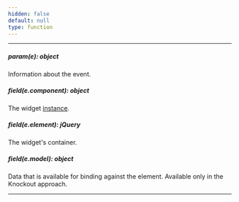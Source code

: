 ```yaml
---
hidden: false
default: null
type: function
---
```

---
##### param(e): object
Information about the event.

##### field(e.component): object
The widget <a href="/Documentation/16_1/ApiReference/UI_Widgets/dxPivotGridFieldChooser/Methods/#instance">instance</a>.

##### field(e.element): jQuery
The widget's container.

##### field(e.model): object
Data that is available for binding against the element. Available only in the Knockout approach.

---
